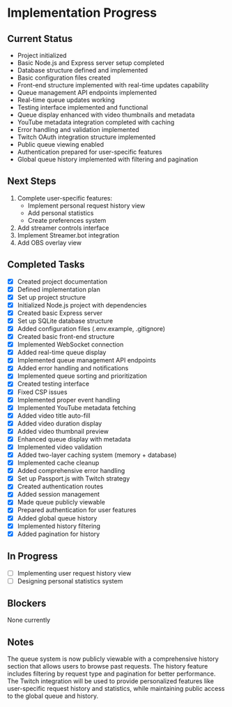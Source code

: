 # Implementation Progress

## Current Status
- Project initialized
- Basic Node.js and Express server setup completed
- Database structure defined and implemented
- Basic configuration files created
- Front-end structure implemented with real-time updates capability
- Queue management API endpoints implemented
- Real-time queue updates working
- Testing interface implemented and functional
- Queue display enhanced with video thumbnails and metadata
- YouTube metadata integration completed with caching
- Error handling and validation implemented
- Twitch OAuth integration structure implemented
- Public queue viewing enabled
- Authentication prepared for user-specific features
- Global queue history implemented with filtering and pagination

## Next Steps
1. Complete user-specific features:
   - Implement personal request history view
   - Add personal statistics
   - Create preferences system
2. Add streamer controls interface
3. Implement Streamer.bot integration
4. Add OBS overlay view

## Completed Tasks
- [x] Created project documentation
- [x] Defined implementation plan
- [x] Set up project structure
- [x] Initialized Node.js project with dependencies
- [x] Created basic Express server
- [x] Set up SQLite database structure
- [x] Added configuration files (.env.example, .gitignore)
- [x] Created basic front-end structure
- [x] Implemented WebSocket connection
- [x] Added real-time queue display
- [x] Implemented queue management API endpoints
- [x] Added error handling and notifications
- [x] Implemented queue sorting and prioritization
- [x] Created testing interface
- [x] Fixed CSP issues
- [x] Implemented proper event handling
- [x] Implemented YouTube metadata fetching
- [x] Added video title auto-fill
- [x] Added video duration display
- [x] Added video thumbnail preview
- [x] Enhanced queue display with metadata
- [x] Implemented video validation
- [x] Added two-layer caching system (memory + database)
- [x] Implemented cache cleanup
- [x] Added comprehensive error handling
- [x] Set up Passport.js with Twitch strategy
- [x] Created authentication routes
- [x] Added session management
- [x] Made queue publicly viewable
- [x] Prepared authentication for user features
- [x] Added global queue history
- [x] Implemented history filtering
- [x] Added pagination for history

## In Progress
- [ ] Implementing user request history view
- [ ] Designing personal statistics system

## Blockers
None currently

## Notes
The queue system is now publicly viewable with a comprehensive history section that allows users to browse past requests. The history feature includes filtering by request type and pagination for better performance. The Twitch integration will be used to provide personalized features like user-specific request history and statistics, while maintaining public access to the global queue and history. 